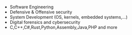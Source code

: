 - Software Engineering
- Defensive & Offensive security
- System Development (OS, kernels, embedded systems,...)
- Digital forensics and cybersecurity
- C,C++,C#,Rust,Python,Assembly,Java,PHP and more
